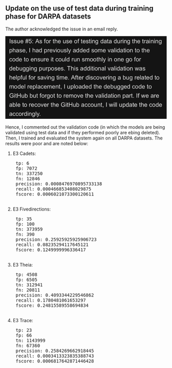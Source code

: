 ## Update on the use of test data during training phase for DARPA datasets

The author acknowledged the issue in an email reply.

![](./assets/test_data_use_reply.png)

Hence, I commented out the validation code (in which the models are being validated using test data and if they performed poorly are ebing deleted). Then, I trained and evaluated the system again on all DARPA datasets. The results were poor and are noted below:

1) E3 Cadets:

    <pre>
    tp: 6
    fp: 7072
    tn: 337250
    fn: 12846
    precision: 0.0008476970895733138
    recall: 0.000466853408029875
    fscore: 0.0006021073300120611
    </pre>

2) E3 Fivedirections:

    <pre>
    tp: 35
    fp: 100
    tn: 373959
    fn: 390
    precision: 0.25925925925906723
    recall: 0.08235294117645121
    fscore: 0.1249999996336417
    </pre>

3) E3 Theia:

    <pre>
    tp: 4508
    fp: 6505
    tn: 312941
    fn: 20811
    precision: 0.4093344229546862
    recall: 0.1780481061653297
    fscore: 0.24815589558694834
    </pre>

5) E3 Trace:

    <pre>
    tp: 23
    fp: 66
    tn: 1143999
    fn: 67360
    precision: 0.2584269662918445
    recall: 0.0003413323835388743
    fscore: 0.0006817642871446428
    </pre>
